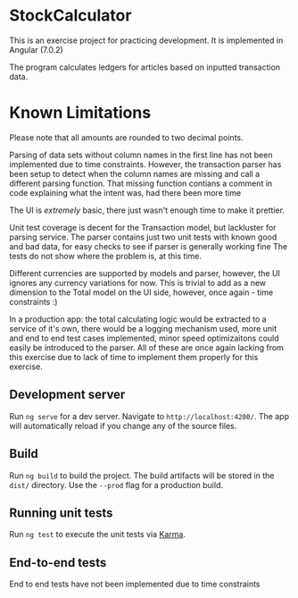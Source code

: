 # StockCalculator

This is an exercise project for practicing development. It is implemented in Angular (7.0.2)

The program calculates ledgers for articles based on inputted transaction data.


# Known Limitations

Please note that all amounts are rounded to two decimal points.


Parsing of data sets without column names in the first line has not been implemented due to time constraints.
However, the transaction parser has been setup to detect when the column names are missing and call a different parsing function.
That missing function contians a comment in code explaining what the intent was, had there been more time


The UI is *extremely* basic, there just wasn't enough time to make it prettier.

Unit test coverage is decent for the Transaction model, but lackluster for parsing service.
The parser contains just two unit tests with known good and bad data, for easy checks to see if parser is generally working fine
The tests do not show where the problem is, at this time.


Different currencies are supported by models and parser, however, the UI ignores any currency variations for now.
This is trivial to add as a new dimension to the Total model on the UI side, however, once again - time constraints :)


In a production app: the total calculating logic would be extracted to a service of it's own, there would be a logging mechanism used, more unit and end to end test cases implemented, minor speed optimizaitons could easily be introduced to the parser.
All of these are once again lacking from this exercise due to lack of time to implement them properly for this exercise.



## Development server

Run `ng serve` for a dev server. Navigate to `http://localhost:4200/`. The app will automatically reload if you change any of the source files.

## Build

Run `ng build` to build the project. The build artifacts will be stored in the `dist/` directory. Use the `--prod` flag for a production build.

## Running unit tests

Run `ng test` to execute the unit tests via [Karma](https://karma-runner.github.io).

## End-to-end tests

End to end tests have not been implemented due to time constraints

